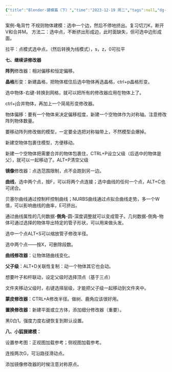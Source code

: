 ```yaml
---
{"title":"Blender-建模篇（下）","time":"2023-12-19 周二","tags":null,"dg-publish":true,"permalink":"/300 评价/S/Blender/Blender-建模篇（下）/","dgPassFrontmatter":true,"created":"2024-01-25T18:45:04.000+08:00","updated":"2024-01-25T18:45:04.000+08:00"}
---
```


案例-龟背竹
不规则物体建模：选中一个边，然后不停地挤出。复习切刀K，断开V和合并M。
方法二：选中点，不断挤出形成边，此时面缺失，但可选中边形成面。

拉平：点模式选中点，（然后转换为线模式），s，z，0可拉平

**七、继续讲修改器**

**阵列**修改器：相对偏移和恒定偏移。

**晶格**形变：新建晶格，把物体框住后选中物体再选晶格，ctrl+p晶格形变。

选中物体-右键-转换到网格，就可以把所有的修改器应用在物体上了。

ctrl+j合并物体，再加上一个简易形变修改器。

物体偏移：要有一个物体来决定偏移程度，新建一个空物体作为对称轴。注意修改阵列物体数量。

要移动阵列修改做的模型，一定要全选把对称轴带上，不然模型会爆掉。

新建空物体包裹住模型，方便移动。

新建一个空物体把需要合并的物体包裹住，CTRL+P设立父级（后选中的物体是父），就可以一起移动了。ALT+P清空父级

**镜像**修改器：点选范围限制，点不会跑到另一边。

  

**曲线**，选中两个点，按F，可以将两个点连接；选中曲线的任何一个点，ALT+C也可闭合。

贝塞尔曲线通过控制杆控制曲线；NURBS曲线通过点拟合曲线走势，多一个W值，可以影响曲线的曲率，E可挤出。

通过曲线属性的几何数据-**倒角**-圆-深度调整就可以变成管子。几何数据-倒角-物体可通过选择的物体导出特定的管子形状，可以用来做头发。

选中一个点ALT+S可以缩放管子修改半径。

选中两个点——按X，可删除段数。

**曲线修改器**：让物体随曲线变化。

**父子级**：ALT+D关联性复制：动一个物体其它也会动。

想要叶子和杆联动，设定父级时选择顶点（基于三点）

文件夹移动父级时，右键选择层级，才能把父子级一起移动到文件夹中。

**蒙皮修改器**：CTRL+A修改半径。做树、鹿角应该很好用。

**置换修改器**：新建平面或立方体，添加细分修改器（重要）。

黑0白1。强度力度右键恢复到默认设置。

  

**八、小狐狸建模：**

设置参考图：正视图加载参考；侧视图加载参考。

连按两次G，可沿路径滑动点。

添加镜像修改器的时候注意对称原点。